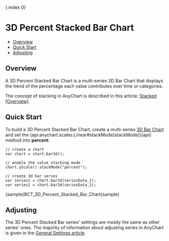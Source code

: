 {:index 0}
# 3D Percent Stacked Bar Chart

* [Overview](#overview)
* [Quick Start](#quick_start)
* [Adjusting](#adjusting)

## Overview

A 3D Percent Stacked Bar Chart is a multi-series 3D Bar Chart that displays the trend of the percentage each value contributes over time or categories.

The concept of stacking in AnyChart is described in this article: [Stacked (Overview)](../Overview).

## Quick Start

To build a 3D Percent Stacked Bar Chart, create a multi-series [3D Bar Chart](../../3D/Overview#bar_chart) and set the {api:anychart.scales.Linear#stackMode}stackMode(){api} method into <strong>percent</strong>:

```
// create a chart
var chart = chart.bar3d();

// enable the value stacking mode
chart.yScale().stackMode("percent");

// create 3d bar series
var series1 = chart.bar3d(seriesData_1);
var series2 = chart.bar3d(seriesData_2);
```

{sample}BCT\_3D\_Percent\_Stacked\_Bar\_Chart{sample}

## Adjusting

The 3D Percent Stacked Bar series' settings are mostly the same as other series' ones. The majority of information about adjusting series in AnyChart is given in the [General Settings article](../../General_Settings).